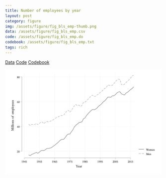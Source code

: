```yaml
---
title: Number of employees by year
layout: post
category: figure
img: /assets/figure/fig_bls_emp-thumb.png
data: /assets/figure/fig_bls_emp.csv
code: /assets/figure/fig_bls_emp.do
codebook: /assets/figure/fig_bls_emp.txt
tags: rich
---
```


[Data](/assets/figure/fig_bls_emp.csv) [Code](/assets/figure/fig_bls_emp.do) [Codebook](/assets/figure/fig_bls_emp.txt)

![Number of employees by year](/assets/figure/fig_bls_emp.png)
